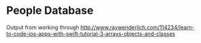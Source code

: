 # People Database

Output from working through http://www.raywenderlich.com/114234/learn-to-code-ios-apps-with-swift-tutorial-3-arrays-objects-and-classes
